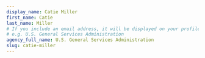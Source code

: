 ```yaml
---
display_name: Catie Miller
first_name: Catie
last_name: Miller
# If you include an email address, it will be displayed on your profile page
# e.g. U.S. General Services Administration
agency_full_name: U.S. General Services Administration
slug: catie-miller
---
```


